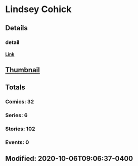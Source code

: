 # Lindsey  Cohick 
## Details
### detail
#### [Link](http://marvel.com/comics/creators/14137/lindsey_cohick?utm_campaign=apiRef&utm_source=225578a89fc76f3d20fbffda5d17a88d)
## [Thumbnail](http://i.annihil.us/u/prod/marvel/i/mg/b/40/image_not_available.jpg)
## Totals
### Comics: 32
### Series: 6
### Stories: 102
### Events: 0
## Modified: 2020-10-06T09:06:37-0400